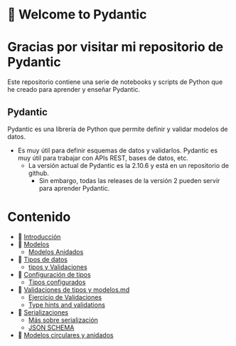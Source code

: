 # 🚀 Welcome to Pydantic
# Gracias por visitar mi repositorio de Pydantic

Este repositorio contiene una serie de notebooks y scripts de Python que he creado para aprender y enseñar Pydantic.


## Pydantic
Pydantic es una librería de Python que permite definir y validar modelos de datos. 
+ Es muy útil para definir esquemas de datos y validarlos. Pydantic es muy útil para trabajar con APIs REST, bases de datos, etc.
  + La versión actual de Pydantic es la 2.10.6 y está en un repositorio de github.
    + Sin embargo, todas las releases de la versión 2 pueden servir para aprender Pydantic.

# Contenido
* 🚀 [Introducción](.\00_pydantic_intro.ipynb)
* 🚀 [Modelos](.\01_models.ipynb)
  * [Modelos Anidados](.\02_nested_models.ipynb)
* 🚀 [Tipos de datos](.\04_types.ipynb)
  * [tipos y Validaciones](.\04_types.py)
* 🚀 [Configuración de tipos](.\05_custom_types.ipynb)
  * [Tipos configurados](.\05_custom_types.py)
* 🚀 [Validaciones de tipos y modelos.md](.\06_field_model_validation.md)
  * [Ejercicio de Validaciones](.\06_field_model_validation.py)
  * [Type hints and validations](.\07_type_hints_validation.ipynb)
* 🚀 [Serializaciones](.\08_serialization.ipynb)
  * [Más sobre serialización](.\09_serialization.py)
  * [JSON SCHEMA](.\10_JSON_Schema.ipynb)
* 🚀 [Modelos circulares y anidados](.\11_nested_circular_models.ipynb)
